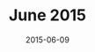 ---
title:  "June 2015"
date:   2015-06-09
meetup_url: "http://www.meetup.com/CocoaHeads-Montreal/events/222986270/"
description: "Not in San Francisco? Don't despair! Come meet up and chat about all the latest WWDC news. We'll be at Irish Embassy pub for excellent food and flowing beer! Will we get a Watch SDK? New iOS and Yosemite betas? The end of discoveryd? We'll know soon enough!"
---